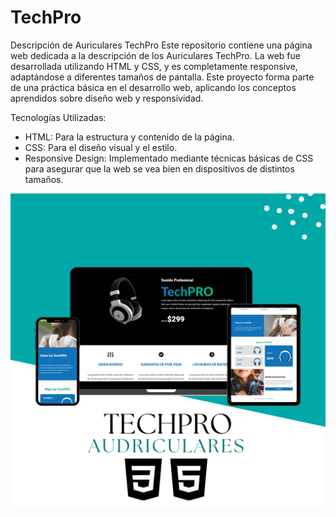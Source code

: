 # TechPro
Descripción de Auriculares TechPro
Este repositorio contiene una página web dedicada a la descripción de los Auriculares TechPro. La web fue desarrollada utilizando HTML y CSS, y es completamente responsive, adaptándose a diferentes tamaños de pantalla. Este proyecto forma parte de una práctica básica en el desarrollo web, aplicando los conceptos aprendidos sobre diseño web y responsividad.

Tecnologías Utilizadas:
- HTML: Para la estructura y contenido de la página.
- CSS: Para el diseño visual y el estilo.
- Responsive Design: Implementado mediante técnicas básicas de CSS para asegurar que la web se vea bien en dispositivos de distintos tamaños.
 
![preview img](/preview.png)
